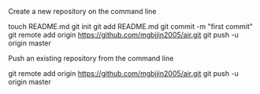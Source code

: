 Create a new repository on the command line

touch README.md
git init
git add README.md
git commit -m "first commit"
git remote add origin https://github.com/mgbjjin2005/air.git
git push -u origin master

Push an existing repository from the command line

git remote add origin https://github.com/mgbjjin2005/air.git
git push -u origin master
